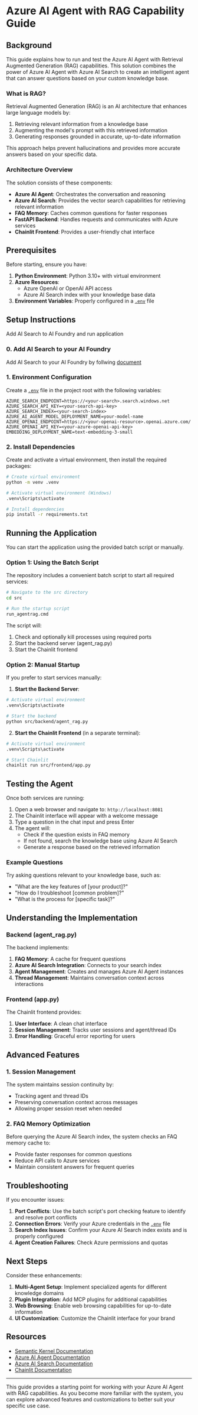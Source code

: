 # Azure AI Agent with RAG Capability Guide

## Background

This guide explains how to run and test the Azure AI Agent with Retrieval Augmented Generation (RAG) capabilities. This solution combines the power of Azure AI Agent with Azure AI Search to create an intelligent agent that can answer questions based on your custom knowledge base.

### What is RAG?

Retrieval Augmented Generation (RAG) is an AI architecture that enhances large language models by:

1. Retrieving relevant information from a knowledge base
2. Augmenting the model's prompt with this retrieved information
3. Generating responses grounded in accurate, up-to-date information

This approach helps prevent hallucinations and provides more accurate answers based on your specific data.

### Architecture Overview

The solution consists of these components:

- **Azure AI Agent**: Orchestrates the conversation and reasoning
- **Azure AI Search**: Provides the vector search capabilities for retrieving relevant information
- **FAQ Memory**: Caches common questions for faster responses
- **FastAPI Backend**: Handles requests and communicates with Azure services
- **Chainlit Frontend**: Provides a user-friendly chat interface

## Prerequisites

Before starting, ensure you have:

1. **Python Environment**: Python 3.10+ with virtual environment
2. **Azure Resources**:
   - Azure OpenAI or OpenAI API access
   - Azure AI Search index with your knowledge base data
3. **Environment Variables**: Properly configured in a [`.env`](.env ) file

## Setup Instructions

Add AI Search to AI Foundry and run application

### 0. Add AI Search to your AI Foundry

Add AI Search to your AI Foundry by follwing 
[document](https://learn.microsoft.com/en-us/azure/ai-foundry/agents/how-to/tools/azure-ai-search?tabs=azureaifoundry)

### 1. Environment Configuration

Create a [`.env`](.env ) file in the project root with the following variables:

```
AZURE_SEARCH_ENDPOINT=https://<your-search>.search.windows.net
AZURE_SEARCH_API_KEY=<your-search-api-key>
AZURE_SEARCH_INDEX=<your-search-index>
AZURE_AI_AGENT_MODEL_DEPLOYMENT_NAME=your-model-name
AZURE_OPENAI_ENDPOINT=https://<your-openai-resource>.openai.azure.com/
AZURE_OPENAI_API_KEY=<your-azure-openai-api-key>
EMBEDDING_DEPLOYMENT_NAME=text-embedding-3-small
```

### 2. Install Dependencies

Create and activate a virtual environment, then install the required packages:

```bash
# Create virtual environment
python -m venv .venv

# Activate virtual environment (Windows)
.venv\Scripts\activate

# Install dependencies
pip install -r requirements.txt
```

## Running the Application

You can start the application using the provided batch script or manually.

### Option 1: Using the Batch Script

The repository includes a convenient batch script to start all required services:

```bash
# Navigate to the src directory
cd src

# Run the startup script
run_agentrag.cmd
```

The script will:
1. Check and optionally kill processes using required ports
2. Start the backend server (agent_rag.py)
3. Start the Chainlit frontend

### Option 2: Manual Startup

If you prefer to start services manually:

1. **Start the Backend Server**:

```bash
# Activate virtual environment
.venv\Scripts\activate

# Start the backend
python src/backend/agent_rag.py
```

2. **Start the Chainlit Frontend** (in a separate terminal):

```bash
# Activate virtual environment
.venv\Scripts\activate

# Start Chainlit
chainlit run src/frontend/app.py
```

## Testing the Agent

Once both services are running:

1. Open a web browser and navigate to: `http://localhost:8081`
2. The Chainlit interface will appear with a welcome message
3. Type a question in the chat input and press Enter
4. The agent will:
   - Check if the question exists in FAQ memory
   - If not found, search the knowledge base using Azure AI Search
   - Generate a response based on the retrieved information

### Example Questions

Try asking questions relevant to your knowledge base, such as:

- "What are the key features of [your product]?"
- "How do I troubleshoot [common problem]?"
- "What is the process for [specific task]?"

## Understanding the Implementation

### Backend (agent_rag.py)

The backend implements:

1. **FAQ Memory**: A cache for frequent questions
2. **Azure AI Search Integration**: Connects to your search index
3. **Agent Management**: Creates and manages Azure AI Agent instances
4. **Thread Management**: Maintains conversation context across interactions

### Frontend (app.py)

The Chainlit frontend provides:

1. **User Interface**: A clean chat interface
2. **Session Management**: Tracks user sessions and agent/thread IDs
3. **Error Handling**: Graceful error reporting for users

## Advanced Features

### 1. Session Management

The system maintains session continuity by:
- Tracking agent and thread IDs
- Preserving conversation context across messages
- Allowing proper session reset when needed

### 2. FAQ Memory Optimization

Before querying the Azure AI Search index, the system checks an FAQ memory cache to:
- Provide faster responses for common questions
- Reduce API calls to Azure services
- Maintain consistent answers for frequent queries

## Troubleshooting

If you encounter issues:

1. **Port Conflicts**: Use the batch script's port checking feature to identify and resolve port conflicts
2. **Connection Errors**: Verify your Azure credentials in the [`.env`](.env ) file
3. **Search Index Issues**: Confirm your Azure AI Search index exists and is properly configured
4. **Agent Creation Failures**: Check Azure permissions and quotas

## Next Steps

Consider these enhancements:

1. **Multi-Agent Setup**: Implement specialized agents for different knowledge domains
2. **Plugin Integration**: Add MCP plugins for additional capabilities
3. **Web Browsing**: Enable web browsing capabilities for up-to-date information
4. **UI Customization**: Customize the Chainlit interface for your brand

## Resources

- [Semantic Kernel Documentation](https://learn.microsoft.com/semantic-kernel/)
- [Azure AI Agent Documentation](https://learn.microsoft.com/azure/ai-services/openai/how-to/agent-service)
- [Azure AI Search Documentation](https://learn.microsoft.com/azure/search/)
- [Chainlit Documentation](https://docs.chainlit.io)

---

This guide provides a starting point for working with your Azure AI Agent with RAG capabilities. As you become more familiar with the system, you can explore advanced features and customizations to better suit your specific use case.

